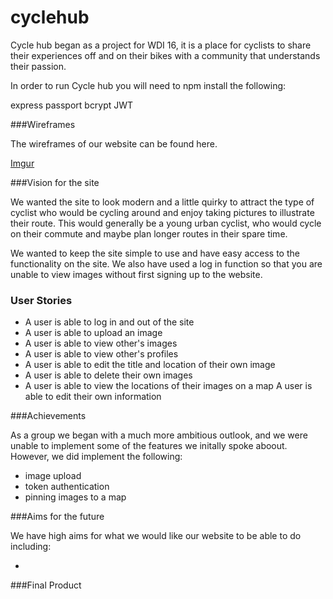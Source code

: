 # cyclehub

Cycle hub began as a project for WDI 16, it is a place for cyclists to share their experiences off and on their bikes with a community that understands their passion.

In order to run Cycle hub you will need to npm install the following:

express
passport
bcrypt
JWT



###Wireframes

The wireframes of our website can be found here.

[Imgur](http://i.imgur.com/1G1KINd.png)

###Vision for the site

We wanted the site to look modern and a little quirky to attract the type of cyclist who would be cycling around and enjoy taking pictures to illustrate their route. This would generally be a young urban cyclist, who would cycle on their commute and maybe plan longer routes in their spare time. 

We wanted to keep the site simple to use and have easy access to the functionality on the site. We also have used a log in function so that you are unable to view images without first signing up to the website. 

### User Stories

 - A user is able to log in and out of the site
 - A user is able to upload an image
 - A user is able to view other's images 
 - A user is able to view other's profiles
 - A user is able to edit the title and location of their own image
 - A user is able to delete their own images
 - A user is able to view the locations of their images on a map
 A user is able to edit their own information

###Achievements

As a group we began with a much more ambitious outlook, and we were unable to implement some of the features we initally spoke aboout. However, we did implement the following:

- image upload
- token authentication
- pinning images to a map


###Aims for the future

We have high aims for what we would like our website to be able to do including:

- 

###Final Product



